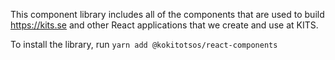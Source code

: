 This component library includes all of the components that are used to build <https://kits.se> and
other React applications that we create and use at KITS.

To install the library, run `yarn add @kokitotsos/react-components`

